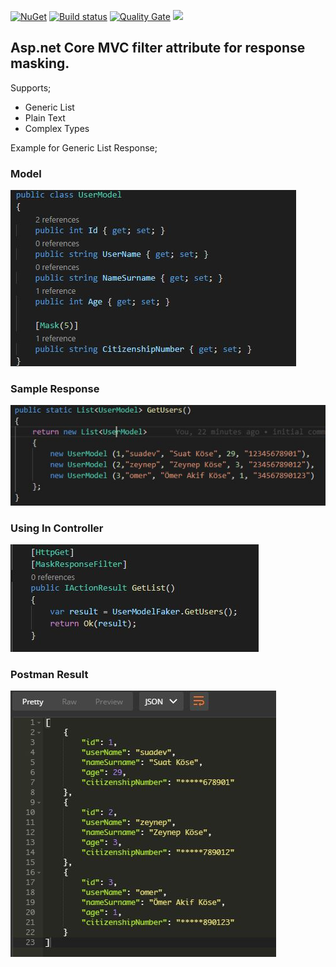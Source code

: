 
[![NuGet](https://img.shields.io/nuget/v/ResponseMasking.AspNetCore.Filter.svg?style=popout)](https://www.nuget.org/packages/ResponseMasking.AspNetCore.Filter/)
[![Build status](https://ci.appveyor.com/api/projects/status/nrvk81jcwu6f5a3l?svg=true)](https://ci.appveyor.com/project/suadev/responsemasking-aspnetcore-filter)
[![Quality Gate](https://sonarcloud.io/api/project_badges/measure?project=suadev_ResponseMasking.AspNetCore.Filter&metric=alert_status)](https://sonarcloud.io/dashboard?id=suadev_ResponseMasking.AspNetCore.Filter)
<img width="100" src="https://sonarcloud.io/images/project_badges/sonarcloud-orange.svg" />

## Asp.net Core MVC filter attribute for response masking. 

Supports;

- Generic List
- Plain Text
- Complex Types

Example for Generic List Response;

### Model

![alt text](https://github.com/suadev/ResponseMasking.AspNetCore.Filter/blob/master/SampleApi/screenshots/userModel.JPG)

### Sample Response

![alt text](https://github.com/suadev/ResponseMasking.AspNetCore.Filter/blob/master/SampleApi/screenshots/fakeData.JPG)

### Using In Controller

![alt text](https://github.com/suadev/ResponseMasking.AspNetCore.Filter/blob/master/SampleApi/screenshots/controller.JPG)

### Postman Result

![alt text](https://github.com/suadev/ResponseMasking.AspNetCore.Filter/blob/master/SampleApi/screenshots/postman.JPG)
